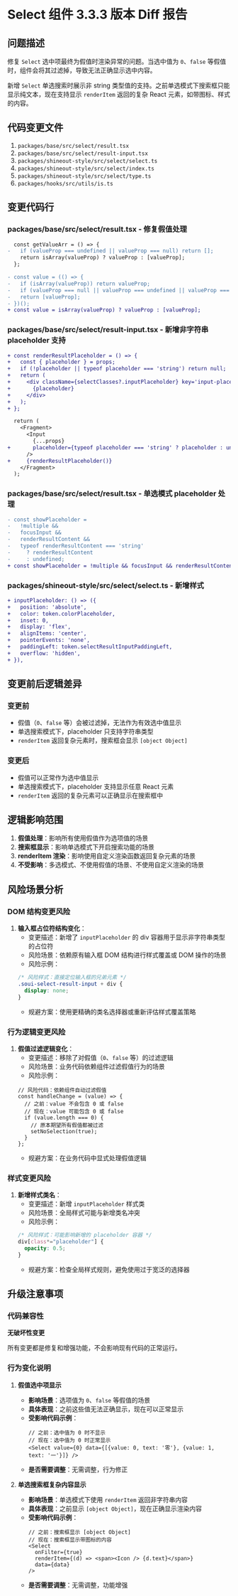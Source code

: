 # Select 组件 3.3.3 版本 Diff 报告

## 问题描述

修复 `Select` 选中项最终为假值时渲染异常的问题。当选中值为 `0`、`false` 等假值时，组件会将其过滤掉，导致无法正确显示选中内容。

新增 `Select` 单选搜索时展示非 string 类型值的支持。之前单选模式下搜索框只能显示纯文本，现在支持显示 `renderItem` 返回的复杂 React 元素，如带图标、样式的内容。

## 代码变更文件

1. `packages/base/src/select/result.tsx`
2. `packages/base/src/select/result-input.tsx`
3. `packages/shineout-style/src/select/select.ts`
4. `packages/shineout-style/src/select/index.ts`
5. `packages/shineout-style/src/select/type.ts`
6. `packages/hooks/src/utils/is.ts`

## 变更代码行

### packages/base/src/select/result.tsx - 修复假值处理
```diff
  const getValueArr = () => {
-   if (valueProp === undefined || valueProp === null) return [];
    return isArray(valueProp) ? valueProp : [valueProp];
  };
```

```diff
- const value = (() => {
-   if (isArray(valueProp)) return valueProp;
-   if (valueProp === null || valueProp === undefined || valueProp === '') return [];
-   return [valueProp];
- })();
+ const value = isArray(valueProp) ? valueProp : [valueProp];
```

### packages/base/src/select/result-input.tsx - 新增非字符串 placeholder 支持
```diff
+ const renderResultPlaceholder = () => {
+   const { placeholder } = props;
+   if (!placeholder || typeof placeholder === 'string') return null;
+   return (
+     <div className={selectClasses?.inputPlaceholder} key='input-placeholder'>
+       {placeholder}
+     </div>
+   );
+ };

  return (
    <Fragment>
      <Input
        {...props}
+       placeholder={typeof placeholder === 'string' ? placeholder : undefined}
      />
+     {renderResultPlaceholder()}
    </Fragment>
  );
```

### packages/base/src/select/result.tsx - 单选模式 placeholder 处理
```diff
- const showPlaceholder = 
-   !multiple && 
-   focusInput && 
-   renderResultContent && 
-   typeof renderResultContent === 'string' 
-     ? renderResultContent 
-     : undefined;
+ const showPlaceholder = !multiple && focusInput && renderResultContent ? renderResultContent : undefined;
```

### packages/shineout-style/src/select/select.ts - 新增样式
```diff
+ inputPlaceholder: () => ({
+   position: 'absolute',
+   color: token.colorPlaceholder,
+   inset: 0,
+   display: 'flex',
+   alignItems: 'center',
+   pointerEvents: 'none',
+   paddingLeft: token.selectResultInputPaddingLeft,
+   overflow: 'hidden',
+ }),
```

## 变更前后逻辑差异

### 变更前
- 假值（`0`、`false` 等）会被过滤掉，无法作为有效选中值显示
- 单选搜索模式下，placeholder 只支持字符串类型
- `renderItem` 返回复杂元素时，搜索框会显示 `[object Object]`

### 变更后
- 假值可以正常作为选中值显示
- 单选搜索模式下，placeholder 支持显示任意 React 元素
- `renderItem` 返回的复杂元素可以正确显示在搜索框中

## 逻辑影响范围

1. **假值处理**：影响所有使用假值作为选项值的场景
2. **搜索框显示**：影响单选模式下开启搜索功能的场景
3. **renderItem 渲染**：影响使用自定义渲染函数返回复杂元素的场景
4. **不受影响**：多选模式、不使用假值的场景、不使用自定义渲染的场景

## 风险场景分析

### DOM 结构变更风险

1. **输入框占位符结构变化**：
   - 变更描述：新增了 `inputPlaceholder` 的 div 容器用于显示非字符串类型的占位符
   - 风险场景：依赖原有输入框 DOM 结构进行样式覆盖或 DOM 操作的场景
   - 风险示例：
   ```css
   /* 风险样式：直接定位输入框的兄弟元素 */
   .soui-select-result-input + div {
     display: none;
   }
   ```
   - 规避方案：使用更精确的类名选择器或重新评估样式覆盖策略

### 行为逻辑变更风险

1. **假值过滤逻辑变化**：
   - 变更描述：移除了对假值（`0`、`false` 等）的过滤逻辑
   - 风险场景：业务代码依赖组件过滤假值行为的场景
   - 风险示例：
   ```tsx
   // 风险代码：依赖组件自动过滤假值
   const handleChange = (value) => {
     // 之前：value 不会包含 0 或 false
     // 现在：value 可能包含 0 或 false
     if (value.length === 0) {
       // 原本期望所有假值都被过滤
       setNoSelection(true);
     }
   };
   ```
   - 规避方案：在业务代码中显式处理假值逻辑

### 样式变更风险

1. **新增样式类名**：
   - 变更描述：新增 `inputPlaceholder` 样式类
   - 风险场景：全局样式可能与新增类名冲突
   - 风险示例：
   ```css
   /* 风险样式：可能影响新增的 placeholder 容器 */
   div[class*="placeholder"] {
     opacity: 0.5;
   }
   ```
   - 规避方案：检查全局样式规则，避免使用过于宽泛的选择器

## 升级注意事项

### 代码兼容性

**无破坏性变更**

所有变更都是修复和增强功能，不会影响现有代码的正常运行。

### 行为变化说明

1. **假值选中项显示**
   - **影响场景**：选项值为 `0`、`false` 等假值的场景
   - **具体表现**：之前这些值无法正确显示，现在可以正常显示
   - **受影响代码示例**：
     ```tsx
     // 之前：选中值为 0 时不显示
     // 现在：选中值为 0 时正常显示
     <Select value={0} data={[{value: 0, text: '零'}, {value: 1, text: '一'}]} />
     ```
   - **是否需要调整**：无需调整，行为修正

2. **单选搜索框复杂内容显示**
   - **影响场景**：单选模式下使用 `renderItem` 返回非字符串内容
   - **具体表现**：之前显示 `[object Object]`，现在正确显示渲染内容
   - **受影响代码示例**：
     ```tsx
     // 之前：搜索框显示 [object Object]
     // 现在：搜索框显示带图标的内容
     <Select 
       onFilter={true}
       renderItem={(d) => <span><Icon /> {d.text}</span>}
       data={data}
     />
     ```
   - **是否需要调整**：无需调整，功能增强